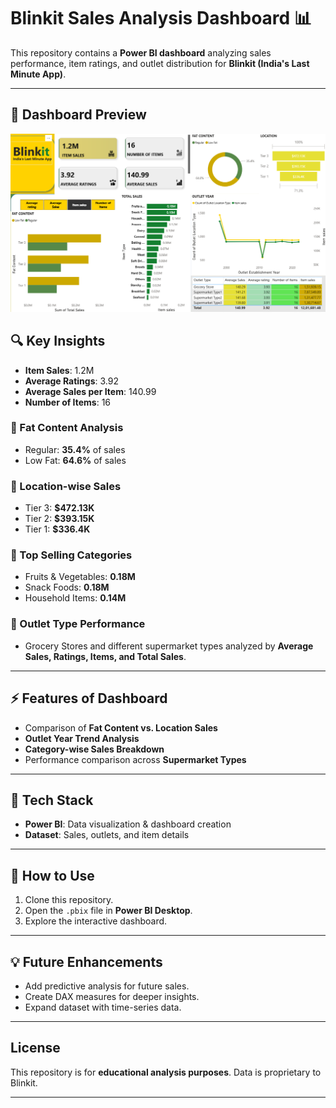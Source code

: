 # Blinkit Sales Analysis Dashboard 📊  

This repository contains a **Power BI dashboard** analyzing sales performance, item ratings, and outlet distribution for **Blinkit (India's Last Minute App)**.  

---

## 📌 Dashboard Preview 
![Alt Text](https://github.com/ckhushio/Blinkit-Store-Analysis/blob/d950dc4a62ee4302b22e9b890042a51ce599188d/Blinkit%20analysis.png)
## 🔍 Key Insights  
- **Item Sales**: 1.2M  
- **Average Ratings**: 3.92  
- **Average Sales per Item**: 140.99  
- **Number of Items**: 16  

### 🥗 Fat Content Analysis  
- Regular: **35.4%** of sales  
- Low Fat: **64.6%** of sales  

### 📍 Location-wise Sales  
- Tier 3: **$472.13K**  
- Tier 2: **$393.15K**  
- Tier 1: **$336.4K**  

### 🛒 Top Selling Categories  
- Fruits & Vegetables: **0.18M**  
- Snack Foods: **0.18M**  
- Household Items: **0.14M**  

### 🏬 Outlet Type Performance  
- Grocery Stores and different supermarket types analyzed by **Average Sales, Ratings, Items, and Total Sales**.  

---

## ⚡ Features of Dashboard  
- Comparison of **Fat Content vs. Location Sales**  
- **Outlet Year Trend Analysis**  
- **Category-wise Sales Breakdown**  
- Performance comparison across **Supermarket Types**  

---

## 🚀 Tech Stack  
- **Power BI**: Data visualization & dashboard creation  
- **Dataset**: Sales, outlets, and item details  

---

## 📢 How to Use  
1. Clone this repository.  
2. Open the `.pbix` file in **Power BI Desktop**.  
3. Explore the interactive dashboard.  

---

## 💡 Future Enhancements  
- Add predictive analysis for future sales.  
- Create DAX measures for deeper insights.  
- Expand dataset with time-series data.  

---

## License

This repository is for **educational analysis purposes**. Data is proprietary to Blinkit.

---

